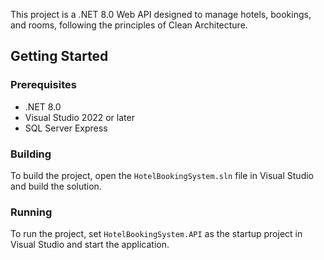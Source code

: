 This project is a .NET 8.0 Web API designed to manage hotels, bookings, and rooms, following the principles of Clean Architecture.

## Getting Started

### Prerequisites

- .NET 8.0
- Visual Studio 2022 or later
- SQL Server Express


### Building

To build the project, open the `HotelBookingSystem.sln` file in Visual Studio and build the solution.

### Running

To run the project, set `HotelBookingSystem.API` as the startup project in Visual Studio and start the application.
